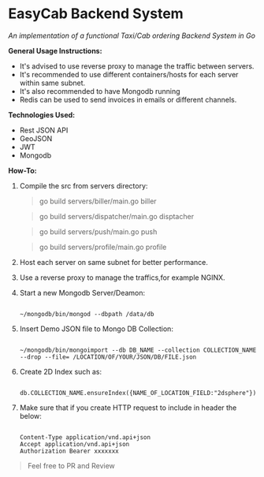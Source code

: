 # EasyCab Backend System

_An implementation of a functional Taxi/Cab ordering Backend System in Go_

**General Usage Instructions:**

- It's advised to use reverse proxy to manage the traffic between servers.
- It's recommended to use different containers/hosts for each server within same subnet.
- It's also recommended to have Mongodb running
- Redis can be used to send invoices in emails or different channels.

**Technologies Used:**

- Rest JSON API
- GeoJSON
- JWT
- Mongodb

**How-To:**

1.  Compile the src from servers directory:

    > go build servers/biller/main.go biller

    > go build servers/dispatcher/main.go disptacher

    > go build servers/push/main.go push

    > go build servers/profile/main.go profile

2.  Host each server on same subnet for better performance.
3.  Use a reverse proxy to manage the traffics,for example NGINX.
4.  Start a new Mongodb Server/Deamon:

    <code>
    ~/mongodb/bin/mongod --dbpath /data/db
    </code>

5.  Insert Demo JSON file to Mongo DB Collection:

    <code>
    ~/mongodb/bin/mongoimport --db DB_NAME --collection COLLECTION_NAME --drop --file= /LOCATION/OF/YOUR/JSON/DB/FILE.json
    </code>

6.  Create 2D Index such as:

    <code>
    db.COLLECTION_NAME.ensureIndex({NAME_OF_LOCATION_FIELD:"2dsphere"})
    </code>

7.  Make sure that if you create HTTP request to include in header the below:

    <code>
    Content-Type application/vnd.api+json
    Accept application/vnd.api+json
    Authorization Bearer xxxxxxx
    </code>

> Feel free to PR and Review
